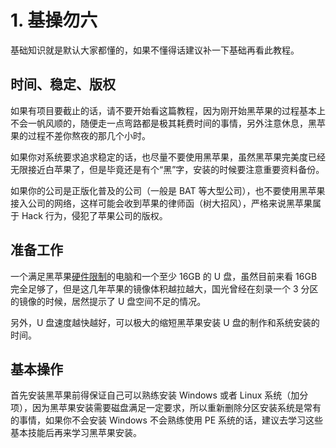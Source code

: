 # 1. 基操勿六

基础知识就是默认大家都懂的，如果不懂得话建议补一下基础再看此教程。

## 时间、稳定、版权

如果有项目要截止的话，请不要开始看这篇教程，因为刚开始黑苹果的过程基本上不会一帆风顺的，随便走一点弯路都是极其耗费时间的事情，另外注意休息，黑苹果的过程不差你熬夜的那几个小时。

如果你对系统要求追求稳定的话，也尽量不要使用黑苹果，虽然黑苹果完美度已经无限接近白苹果了，但是毕竟还是有个“黑”字，安装的时候要注意重要资料备份。

如果你的公司是正版化普及的公司（一般是 BAT 等大型公司），也不要使用黑苹果接入公司的网络，这样可能会收到苹果的律师函（树大招风），严格来说黑苹果属于 Hack 行为，侵犯了苹果公司的版权。



## 准备工作

一个满足黑苹果[硬件限制](1-2.html)的电脑和一个至少 16GB 的 U 盘，虽然目前来看 16GB 完全足够了，但是这几年苹果的镜像体积越拉越大，国光曾经在刻录一个 3 分区的镜像的时候，居然提示了 U 盘空间不足的情况。

另外，U 盘速度越快越好，可以极大的缩短黑苹果安装 U 盘的制作和系统安装的时间。

## 基本操作

首先安装黑苹果前得保证自己可以熟练安装 Windows 或者 Linux 系统（加分项），因为黑苹果安装需要磁盘满足一定要求，所以重新删除分区安装系统是常有的事情，如果你不会安装 Windows 不会熟练使用 PE 系统的话，建议去学习这些基本技能后再来学习黑苹果安装。

